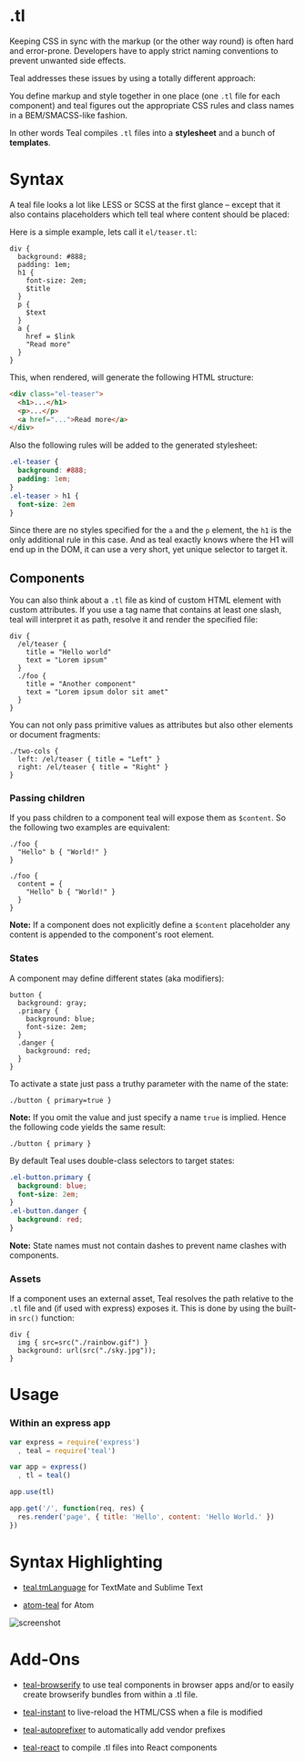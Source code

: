 # .tl


Keeping CSS in sync with the markup (or the other way round) is often hard and
error-prone. Developers have to apply strict naming conventions to prevent
unwanted side effects.

Teal addresses these issues by using a totally different approach:

You define markup and style together in one place
(one `.tl` file for each component) and teal figures out the
appropriate CSS rules and class names in a BEM/SMACSS-like fashion.

In other words Teal compiles `.tl` files into a __stylesheet__ and a bunch of
__templates__.


# Syntax

A teal file looks a lot like LESS or SCSS at the first glance – except that it
also contains placeholders which tell teal where content should be placed:

Here is a simple example, lets call it `el/teaser.tl`:

```less
div {
  background: #888;
  padding: 1em;
  h1 {
    font-size: 2em;
    $title
  }
  p {
    $text
  }
  a {
    href = $link
    "Read more"
  }
}
```

This, when rendered, will generate the following HTML structure:

```html
<div class="el-teaser">
  <h1>...</h1>
  <p>...</p>
  <a href="...">Read more</a>
</div>
```

Also the following rules will be added to the generated stylesheet:

```css
.el-teaser {
  background: #888;
  padding: 1em;
}
.el-teaser > h1 {
  font-size: 2em
}
```

Since there are no styles specified for the `a` and the `p` element, the `h1`
is the only additional rule in this case. And as teal exactly knows where the
H1 will end up in the DOM, it can use a very short, yet unique selector to
target it.

## Components

You can also think about a `.tl` file as kind of custom HTML element with custom
attributes. If you use a tag name that contains at least one slash, teal will
interpret it as path, resolve it and render the specified file:

```less
div {
  /el/teaser {
    title = "Hello world"
    text = "Lorem ipsum"
  }
  ./foo {
    title = "Another component"
    text = "Lorem ipsum dolor sit amet"
  }
}
```

You can not only pass primitive values as attributes but also other elements or
document fragments:

```less
./two-cols {
  left: /el/teaser { title = "Left" }
  right: /el/teaser { title = "Right" }
}
```

### Passing children

If you pass children to a component teal will expose them as `$content`.
So the following two examples are equivalent:
```less
./foo {
  "Hello" b { "World!" }
}
```
```less
./foo {
  content = {
    "Hello" b { "World!" }
  }
}
```

__Note:__ If a component does not explicitly define a `$content` placeholder
any content is appended to the component's root element.

### States

A component may define different states (aka modifiers):

```less
button {
  background: gray;
  .primary {
    background: blue;
    font-size: 2em;
  }
  .danger {
    background: red;
  }
}
```

To activate a state just pass a truthy parameter with the name of the state:

```less
./button { primary=true }
```

__Note:__ If you omit the value and just specify a name `true` is implied.
Hence the following code yields the same result:

```less
./button { primary }
```

By default Teal uses double-class selectors to target states:

```css
.el-button.primary {
  background: blue;
  font-size: 2em;
}
.el-button.danger {
  background: red;
}
```

__Note:__ State names must not contain dashes to prevent name clashes with
components.

### Assets

If a component uses an external asset, Teal resolves the path relative to the
`.tl` file and (if used with express) exposes it. This is done by using the
built-in `src()` function:

```less
div {
  img { src=src("./rainbow.gif") }
  background: url(src("./sky.jpg"));
}
```


# Usage

### Within an express app


```js
var express = require('express')
  , teal = require('teal')

var app = express()
  , tl = teal()

app.use(tl)

app.get('/', function(req, res) {
  res.render('page', { title: 'Hello', content: 'Hello World.' })
})
```

# Syntax Highlighting

* [teal.tmLanguage](https://github.com/fgnass/teal.tmLanguage) for TextMate and Sublime Text

* [atom-teal](https://github.com/fgnass/atom-teal) for Atom

![screenshot](https://fgnass.github.io/images/atom-teal.png)

# Add-Ons

* [teal-browserify](https://github.com/fgnass/teal-browserify) to use teal
  components in browser apps and/or to easily create browserify bundles from
  within a .tl file.

* [teal-instant](https://github.com/fgnass/teal-instant) to live-reload the
  HTML/CSS when a file is modified

* [teal-autoprefixer](https://github.com/fgnass/teal-autoprefixer) to
  automatically add vendor prefixes

* [teal-react](https://github.com/fgnass/teal-react) to compile .tl files into
  React components
